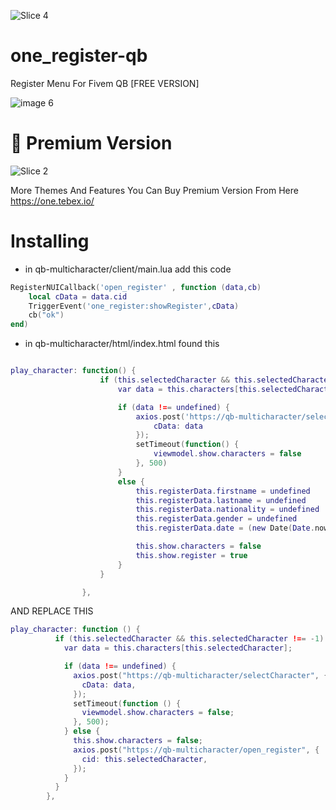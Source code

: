 
![Slice 4](https://github.com/one-developments/one_register-qb/assets/144623082/d641d7f5-9785-4e66-a55e-feb578014c40)


# one_register-qb
Register Menu For Fivem QB [FREE VERSION]

![image 6](https://github.com/one-developments/one_register-qb/assets/144623082/bcee6bd5-e19d-44d3-a842-a80de1de4c13)


# 🌟 Premium Version

![Slice 2](https://github.com/one-developments/one_register-qb/assets/144623082/37e3eab8-357c-41f4-a99b-8b79a2ece3e2)


More Themes And Features You Can Buy Premium Version From Here https://one.tebex.io/ 

# Installing 

* in qb-multicharacter/client/main.lua add this code 

```lua
RegisterNUICallback('open_register' , function (data,cb)
    local cData = data.cid
    TriggerEvent('one_register:showRegister',cData)
    cb("ok")
end)
```

* in qb-multicharacter/html/index.html found this


```lua

play_character: function() {
                    if (this.selectedCharacter && this.selectedCharacter !== -1) {
                        var data = this.characters[this.selectedCharacter]

                        if (data !== undefined) {
                            axios.post('https://qb-multicharacter/selectCharacter', {
                                cData: data
                            });
                            setTimeout(function() {
                                viewmodel.show.characters = false
                            }, 500)
                        }
                        else {
                            this.registerData.firstname = undefined
                            this.registerData.lastname = undefined
                            this.registerData.nationality = undefined
                            this.registerData.gender = undefined
                            this.registerData.date = (new Date(Date.now() - (new Date()).getTimezoneOffset() * 60000)).toISOString().substr(0, 10)

                            this.show.characters = false
                            this.show.register = true
                        }
                    }

                },
```


AND REPLACE THIS 


```lua
play_character: function () {
          if (this.selectedCharacter && this.selectedCharacter !== -1) {
            var data = this.characters[this.selectedCharacter];

            if (data !== undefined) {
              axios.post("https://qb-multicharacter/selectCharacter", {
                cData: data,
              });
              setTimeout(function () {
                viewmodel.show.characters = false;
              }, 500);
            } else {
              this.show.characters = false;
              axios.post("https://qb-multicharacter/open_register", {
                cid: this.selectedCharacter,
              });
            }
          }
        },
```

